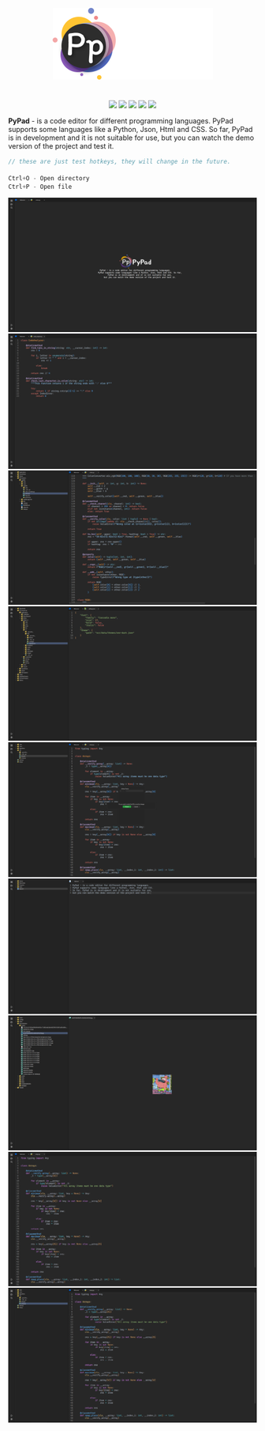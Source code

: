 <p align="center">
  <img src="assets/icons/system_icons/Logo PyPad.png">
</p>

<h1></h1>
<p align="center">

  <img src="https://img.shields.io/badge/version-v0.1_alpha-green">
  <img src="https://img.shields.io/github/license/chebupelka8/PyPad-v.2">
  <img src="https://img.shields.io/github/commit-activity/t/chebupelka8/PyPad-v.2"> 
  <img src="https://img.shields.io/github/stars/chebupelka8/PyPad-v.2">
  <img src="https://img.shields.io/github/watchers/chebupelka8/PyPad-v.2">
  
</p>


<b>PyPad</b> - is a code editor for different programming languages. PyPad supports some languages like a Python, Json, Html and CSS. So far, PyPad is in development and it is not suitable for use, but you can watch the demo version of the project and test it.
```java
// these are just test hotkeys, they will change in the future.

Ctrl+O - Open directory
Ctrl+P - Open file
```

<p align="center">

  <img src="screenshots/welcome.png">
  <img src="screenshots/prev.png">
  <img src="screenshots/code_preview.png">
  <img src="screenshots/jason.png">
  <img src="screenshots/theme_changer.png">
  <img src="screenshots/hello.png">
  <img src="screenshots/image.png">
  <img src="screenshots/code-one.png">
  <img src="screenshots/one-dark.png">
  
</p>
